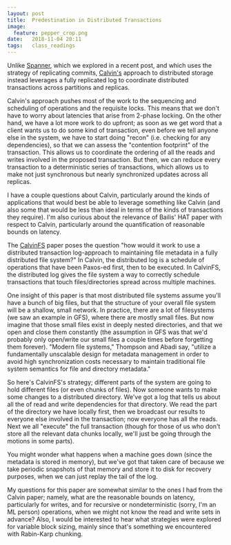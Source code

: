 ```yaml
---
layout: post
title:  Predestination in Distributed Transactions
image:
  feature: pepper_crop.png
date:   2018-11-04 20:11
tags:   class_readings
---
```



Unlike [Spanner](https://rebeccabilbro.github.io/latency-vs-linearizability/), which we explored in a recent post, and which uses the strategy of replicating commits, [Calvin's](http://cs.yale.edu/homes/thomson/publications/calvin-sigmod12.pdf) approach to distributed storage instead leverages a fully replicated log to coordinate distributed transactions across partitions and replicas.

Calvin's approach pushes most of the work to the sequencing and scheduling of operations and the requisite locks. This means that we don't have to worry about latencies that arise from 2-phase locking. On the other hand, we have a lot more work to do upfront; as soon as we get word that a client wants us to do some kind of transaction, even before we tell anyone else in the system, we have to start doing "recon" (i.e. checking for any dependencies), so that we can assess the "contention footprint" of the transaction. This allows us to coordinate the ordering of all the reads and writes involved in the proposed transaction. But then, we can reduce every transaction to a deterministic series of transactions, which allows us to make not just synchronous but nearly synchronized updates across all replicas. 

I have a couple questions about Calvin, particularly around the kinds of applications that would best be able to leverage something like Calvin (and also some that would be less than ideal in terms of the kinds of transactions they require). I'm also curious about the relevance of Bailis' HAT paper with respect to Calvin, particularly around the quantification of reasonable bounds on latency.

The [CalvinFS](https://www.usenix.org/node/188413) paper poses the question "how would it work to use a distributed transaction log-approach to maintaining file metadata in a fully distributed file system?" In Calvin, the distributed log is a schedule of operations that have been Paxos-ed first, then to be executed. In CalvinFS, the distributed log gives the file system a way to correctly schedule transactions that touch files/directories spread across multiple machines.

One insight of this paper is that most distributed file systems assume you'll have a bunch of big files, but that the structure of your overall file system will be a shallow, small network. In practice, there are a lot of filesystems (we saw an example in GFS), where there are mostly small files. But now imagine that those small files exist in deeply nested directories, and that we open and close them constantly (the assumption in GFS was that we'd probably only open/write our small files a couple times before forgetting them forever). "Modern file systems," Thompson and Abadi say, "utilize a fundamentally unscalable design for metadata management in order to avoid high synchronization costs necessary to maintain traditional file system semantics for file and directory metadata."

So here's CalvinFS's strategy; different parts of the system are going to hold different files (or even chunks of files). Now someone wants to make some changes to a distributed directory. We've got a log that tells us about all the of read and write dependencies for that directory. We read the part of the directory we have locally first, then we broadcast our results to everyone else involved in the transaction; now everyone has all the reads. Next we all "execute" the full transaction (though for those of us who don't store all the relevant data chunks locally, we'll just be going through the motions in some parts).

You might wonder what happens when a machine goes down (since the metadata is stored in memory), but we've got that taken care of because we take periodic snapshots of that memory and store it to disk for recovery purposes, when we can just replay the tail of the log.

My questions for this paper are somewhat similar to the ones I had from the Calvin paper; namely, what are the reasonable bounds on latency, particularly for writes, and for recursive or nondeterministic (sorry, I'm an ML person) operations, when we might not know the read and write sets in advance? Also, I would be interested to hear what strategies were explored for variable block sizing, mainly since that's something we encountered with Rabin-Karp chunking.